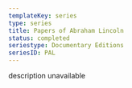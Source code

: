```yaml
---
templateKey: series
type: series
title: Papers of Abraham Lincoln
status: completed
seriestype: Documentary Editions
seriesID: PAL
---
```

description unavailable